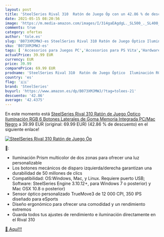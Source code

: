 ```yaml
---
layout: post
title: 'SteelSeries Rival 310  Ratón de Juego Óp con un 42.86 % de descuento'
date: 2021-05-15 08:20:56
image: 'https://m.media-amazon.com/images/I/314gaEAgdgL._SL500_._SL400_.jpg'
comments: true
category: ofertas
author: 'tole.es'
slug: 'B073XMJMWJ-es SteelSeries Rival 310 Ratón de Juego Óptico Iluminación...'
sku: 'B073XMJMWJ-es'
tags: [ 'Accesorios para Juegos PC','Accesorios para PS Vita','Hardware y juegos para PS Vita','Juegos y Accesorios para PC','Ratones para gamers para PC','Videojuegos','ratón','steelseries', ]
actualPrice: 39.99 EUR
currency: EUR
price: 39.99
comparePrice: 69.99 EUR
prodname: 'SteelSeries Rival 310  Ratón de Juego Óptico  Iluminación RGB  6 Botones  Laterales de Goma  Memoria Integrada  PC/Mac  Negro'
country: 'es'
flag: '🇪🇸'
brand: 'SteelSeries'
buyurl: 'https://www.amazon.es/dp/B073XMJMWJ/?tag=tolees-21'
descuento: '42.86'
average: '42.4375'
---
```


En este momento está [SteelSeries Rival 310  Ratón de Juego Óptico  Iluminación RGB  6 Botones  Laterales de Goma  Memoria Integrada  PC/Mac  Negro](https://www.amazon.es/dp/B073XMJMWJ/?tag=tolees-21) a 39.99 EUR (original: 69.99 EUR) (42.86 %  de descuento) en el siguiente enlace!

[![SteelSeries Rival 310  Ratón de Juego Óp](https://m.media-amazon.com/images/I/314gaEAgdgL._SL500_._SL400_.jpg)](https://www.amazon.es/dp/B073XMJMWJ/?tag=tolees-21)

🔎:

- Iluminación Prism multicolor de dos zonas para ofrecer una luz personalizable
- Los botones mecánicos de disparo izquierda/derecha garantizan una durabilidad de 50 millones de clics
- Compatibilidad: OS:Windows, Mac, y Linux. Requiere puerto USB; Software: SteelSeries Engine 3.10.12+, para Windows 7 o posterior) y Mac OSX 10.8 o posterior)
- Sensor óptico personalizado TrueMove3 de 12 000 CPI, 350 IPS diseñado para eSports
- Diseño ergonómico para ofrecer una comodidad y un rendimiento extremos
- Guarda todos tus ajustes de rendimiento e iluminación directamente en el Rival 310

[🛒 Aquí!!!](https://www.amazon.es/dp/B073XMJMWJ/?tag=tolees-21)

